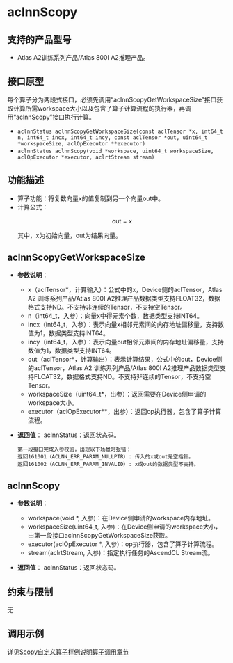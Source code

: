 # aclnnScopy

## 支持的产品型号
- Atlas A2训练系列产品/Atlas 800I A2推理产品。

## 接口原型
每个算子分为两段式接口，必须先调用“aclnnScopyGetWorkspaceSize”接口获取计算所需workspace大小以及包含了算子计算流程的执行器，再调用“aclnnScopy”接口执行计算。

- `aclnnStatus aclnnScopyGetWorkspaceSize(const aclTensor *x, int64_t n, int64_t incx, int64_t incy, const aclTensor *out, uint64_t *workspaceSize, aclOpExecutor **executor)`
- `aclnnStatus aclnnScopy(void *workspace, uint64_t workspaceSize, aclOpExecutor *executor, aclrtStream stream)`

## 功能描述
- 算子功能：将复数向量x的值复制到另一个向量out中。  
- 计算公式：  
  <p style="text-align: center">
  out = x
  </p>
  其中，x为初始向量，out为结果向量。

## aclnnScopyGetWorkspaceSize
- **参数说明**：
  
  - x（aclTensor*，计算输入）：公式中的x，Device侧的aclTensor，Atlas A2 训练系列产品/Atlas 800I A2推理产品数据类型支持FLOAT32，数据格式支持ND。不支持非连续的Tensor，不支持空Tensor。
  - n（int64_t，入参）：向量x中得元素个数，数据类型支持INT64。
  - incx（int64_t，入参）：表示向量x相邻元素间的内存地址偏移量，支持数值为1，数据类型支持INT64。
  - incy（int64_t，入参）：表示向量out相邻元素间的内存地址偏移量，支持数值为1，数据类型支持INT64。
  - out（aclTensor*，计算输出）：表示计算结果，公式中的out，Device侧的aclTensor，Atlas A2 训练系列产品/Atlas 800I A2推理产品数据类型支持FLOAT32，数据格式支持ND。不支持非连续的Tensor，不支持空Tensor。
  - workspaceSize（uint64_t*，出参）：返回需要在Device侧申请的workspace大小。
  - executor（aclOpExecutor**，出参）：返回op执行器，包含了算子计算流程。  
- **返回值**：
  aclnnStatus：返回状态码。
  
  ```
  第一段接口完成入参校验，出现以下场景时报错：
  返回161001（ACLNN_ERR_PARAM_NULLPTR）: 传入的x或out是空指针。
  返回161002（ACLNN_ERR_PARAM_INVALID）: x或out的数据类型不支持。
  ```

## aclnnScopy
- **参数说明**：
  - workspace(void \*, 入参)：在Device侧申请的workspace内存地址。
  - workspaceSize(uint64_t, 入参)：在Device侧申请的workspace大小，由第一段接口aclnnScopyGetWorkspaceSize获取。
  - executor(aclOpExecutor \*, 入参)：op执行器，包含了算子计算流程。
  - stream(aclrtStream, 入参)：指定执行任务的AscendCL Stream流。

- **返回值**：
  aclnnStatus：返回状态码。

## 约束与限制
无

## 调用示例

详见[Scopy自定义算子样例说明算子调用章节](../README.md#算子调用)